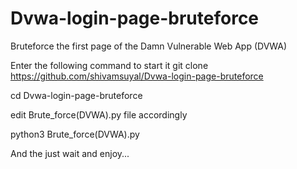 # Dvwa-login-page-bruteforce
Bruteforce the first page of the Damn Vulnerable Web App (DVWA)

Enter the following command to start it
git clone https://github.com/shivamsuyal/Dvwa-login-page-bruteforce

cd Dvwa-login-page-bruteforce

edit Brute_force(DVWA).py file accordingly

python3 Brute_force(DVWA).py

And the just wait and enjoy...
